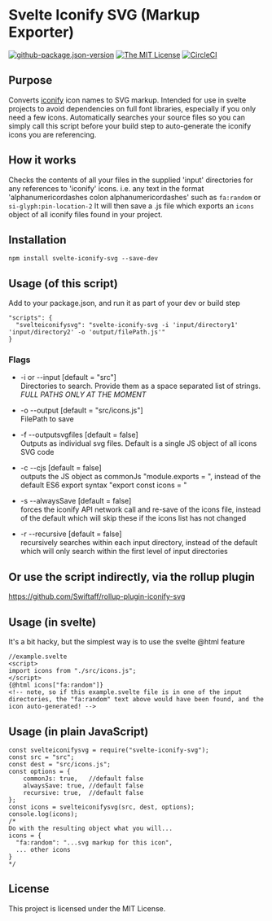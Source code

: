 # Svelte Iconify SVG (Markup Exporter)

[![github-package.json-version](https://img.shields.io/github/package-json/v/Swiftaff/svelte-iconify-svg?style=social&logo=github)](https://github.com/Swiftaff/svelte-iconify-svg) [![The MIT License](https://img.shields.io/badge/license-MIT-orange.svg?style=flat-square)](http://opensource.org/licenses/MIT)
[![CircleCI](https://circleci.com/gh/Swiftaff/svelte-iconify-svg.svg?style=svg)](https://circleci.com/gh/Swiftaff/svelte-iconify-svg)

## Purpose

Converts [iconify](https://iconify.design) icon names to SVG markup.
Intended for use in svelte projects to avoid dependencies on full font libraries, especially if you only need a few icons.
Automatically searches your source files so you can simply call this script before your build step to auto-generate the iconify icons you are referencing.

## How it works

Checks the contents of all your files in the supplied 'input' directories for any references to 'iconify' icons.
i.e. any text in the format 'alphanumericordashes colon alphanumericordashes' such as `fa:random` or `si-glyph:pin-location-2`
It will then save a .js file which exports an `icons` object of all iconify files found in your project.

## Installation

```
npm install svelte-iconify-svg --save-dev
```

## Usage (of this script)

Add to your package.json, and run it as part of your dev or build step

```
"scripts": {
  "svelteiconifysvg": "svelte-iconify-svg -i 'input/directory1' 'input/directory2' -o 'output/filePath.js'"
}
```

### Flags

-   -i or --input [default = "src"]<br>
    Directories to search. Provide them as a space separated list of strings. _FULL PATHS ONLY AT THE MOMENT_

-   -o --output [default = "src/icons.js"]<br>
    FilePath to save

-   -f --outputsvgfiles [default = false]<br>
    Outputs as individual svg files. Default is a single JS object of all icons SVG code

-   -c --cjs [default = false]<br>
    outputs the JS object as commonJs "module.exports = ", instead of the default ES6 export syntax "export const icons = "

-   -s --alwaysSave [default = false]<br>
    forces the iconify API network call and re-save of the icons file, instead of the default which will skip these if the icons list has not changed

-   -r --recursive [default = false]<br>
    recursively searches within each input directory, instead of the default which will only search within the first level of input directories

## Or use the script indirectly, via the rollup plugin

https://github.com/Swiftaff/rollup-plugin-iconify-svg

## Usage (in svelte)

It's a bit hacky, but the simplest way is to use the svelte @html feature

```
//example.svelte
<script>
import icons from "./src/icons.js";
</script>
{@html icons["fa:random"]}
<!-- note, so if this example.svelte file is in one of the input directories, the "fa:random" text above would have been found, and the icon auto-generated! -->
```

## Usage (in plain JavaScript)

```
const svelteiconifysvg = require("svelte-iconify-svg");
const src = "src";
const dest = "src/icons.js";
const options = {
    commonJs: true,   //default false
    alwaysSave: true, //default false
    recursive: true,  //default false
};
const icons = svelteiconifysvg(src, dest, options);
console.log(icons);
/*
Do with the resulting object what you will...
icons = {
  "fa:random": "...svg markup for this icon",
  ... other icons
}
*/
```

## License

This project is licensed under the MIT License.
